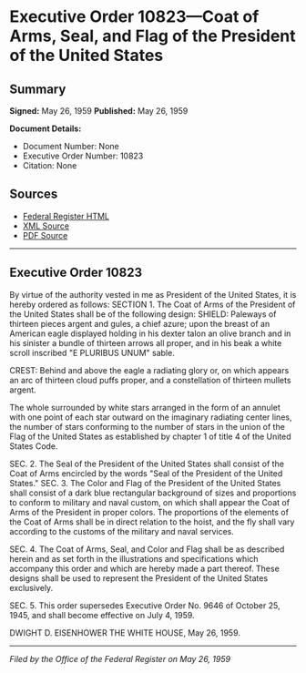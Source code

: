 # Executive Order 10823—Coat of Arms, Seal, and Flag of the President of the United States

## Summary

**Signed:** May 26, 1959
**Published:** May 26, 1959

**Document Details:**
- Document Number: None
- Executive Order Number: 10823
- Citation: None

## Sources
- [Federal Register HTML](https://www.presidency.ucsb.edu/documents/executive-order-10823-coat-arms-seal-and-flag-the-president-the-united-states)
- [XML Source](None)
- [PDF Source](None)

---

## Executive Order 10823

By virtue of the authority vested in me as President of the United States, it is hereby ordered as follows:
SECTION 1. The Coat of Arms of the President of the United States shall be of the following design:
SHIELD: Paleways of thirteen pieces argent and gules, a chief azure; upon the breast of an American eagle displayed holding in his dexter talon an olive branch and in his sinister a bundle of thirteen arrows all proper, and in his beak a white scroll inscribed "E PLURIBUS UNUM" sable.

CREST: Behind and above the eagle a radiating glory or, on which appears an arc of thirteen cloud puffs proper, and a constellation of thirteen mullets argent.

The whole surrounded by white stars arranged in the form of an annulet with one point of each star outward on the imaginary radiating center lines, the number of stars conforming to the number of stars in the union of the Flag of the United States as established by chapter 1 of title 4 of the United States Code.

SEC. 2. The Seal of the President of the United States shall consist of the Coat of Arms encircled by the words "Seal of the President of the United States."
SEC. 3. The Color and Flag of the President of the United States shall consist of a dark blue rectangular background of sizes and proportions to conform to military and naval custom, on which shall appear the Coat of Arms of the President in proper colors. The proportions of the elements of the Coat of Arms shall be in direct relation to the hoist, and the fly shall vary according to the customs of the military and naval services.

SEC. 4. The Coat of Arms, Seal, and Color and Flag shall be as described herein and as set forth in the illustrations and specifications which accompany this order and which are hereby made a part thereof. These designs shall be used to represent the President of the United States exclusively.

SEC. 5. This order supersedes Executive Order No. 9646 of October 25, 1945, and shall become effective on July 4, 1959.

DWIGHT D. EISENHOWER
THE WHITE HOUSE,
May 26, 1959.

---

*Filed by the Office of the Federal Register on May 26, 1959*
